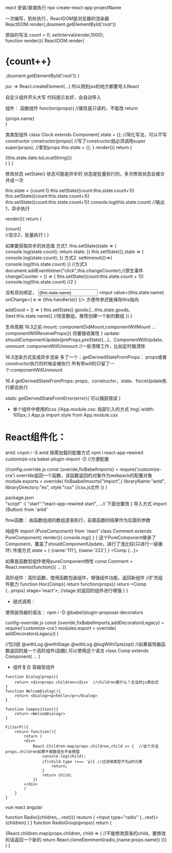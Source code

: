 react
安装/直接执行
npx create-react-app projectName

一次编写，到处执行，ReactDOM是浏览器的渲染器
ReactDOM.render(<App>,doument.getElementById('root'))

原始的写法
count = 0;
setInterval(render,1000);   
function render(){
    ReactDOM.render(<h1>{count++}</h1>,doument.getElementById('root'))
}

jsx:
<App/> => React.createElement(...) 所以用到jsx的地方都要导入React

自定义组件开头大写
<JsxTest/>
代码提示友好，会自动导入

组件：
函数组件
function(props){
    //属性是只读的，不能改
    return <div>{props.name}</div>
}

类类型组件
class Clock extends Component{
    state = {};  //简化写法，可以不写constructor
    constructor(props){
        //写了constructor就必须调用super
        super(props);  //拿到props
        this.state = {};
    }
    render(){
        return (
            <div>{this.state.date.toLocalString()}</div>
        )
    }
}

修改状态
setState()
状态可能是异步的
状态是批量执行的，多次修改状态会被合并成一次

this.state = {count:1}
this.setState({count:this.state.count+1})
this.setState({count:this.state.count+1})
this.setState({count:this.state.count+1})
console.log(this.state.count)  //输出1，异步执行

render(){
    return (
        <div>{count}</div>  //显示2，批量执行
    )
}

如果要获取异步的状态值
方式1.
this.setState(state => {
    console.log(state.count);
    return state;
})
this.setState({},state => {
    console.log(state.count);
})
方式2.
settimeout(()=>{
    console.log(this.state.count)
})
//方式3
document.addEventlistner("click",this.changeCounter);//原生事件
changeCounter = () => {
    this.setState({count:this.state.count + 1})  
    console.log(this.state.count)  //2
}

没有双向绑定，
<input value={this.state.name} onChange={handler}/>
<input value={this.state.name} onChange={ e => {this.handler(e)} }/> 方便传参还能保存this指向

addGood = () => {
    this.setState({
        goods:[...this.state.goods,{text:this.state.name}]  //改变数组，推荐创建一个新的数组
    })
}

生命周期
16.3之前
mount: componentDidMount,componentWillMount ...
componentWillReceiveProps(){
    将要接收属性
}
update: shouldComponentUpdate(preProps,preState){...}、ComponentWillUpdate、 
unmount: componentWillUnmount  //一些清理工作，比如定时器清除

16.3渲染方式变成异步渲染
多了一个：getDerivedStateFromProps： props或者constructor执行的时候会被执行
所有带will的只留了一个:componentWillUnmount

16.4
getDerivedStateFromProps: props、constructor，state、forceUpdate执行都会执行

static getDerivedStateFromError(error){
    可以捕获错误
}

- 单个组件中使用的css
//App.module.css: 局部引入的方式
img{
    width: 100px;
}
App.js
import style from App.module.css
<div css={style.img}>

# React组件化：
antd: cnpm i -S antd
按需加载的配置方式
npm i react-app-rewired customize-cra babel-plugin-import -D   //方便配置

//config.override.js
const {overide,fixBabelImports} = require('customize-cra')
override返回一个函数，该函数返回的对象作为webpack的配置对象
module.exports = override(
    fixBaabelImoorts("import",{
        libraryName:"antd",
        libraryDirectory:"es",
        style:"css"   //css.js文件
    })
)

package.json  
"scirpt" :{
    "start":"react-app-rewired start",
    ...// 下面也要改
}
导入方式
import {Button} from 'antd'

flow函数： 由函数组成的数组逐渐执行，前面函数的结果作为后面的参数


纯组件
import {PureComponent} from 'react'
class Comment extends PureComponent{
    render(){
        console.log()
    }
}
这个PureComponent继承了Component，覆盖了shouldComponentUpdate，进行了浅比较(只进行一层循环)
传值方式
state = {
    {name:'111'},
    {name:'222'}
}
<Comp {...}>

如果是函数型组件使用pureComponent特性
const Comment = React.memo(function(){
    ...
})

高阶组件：高阶函数，使用函数包装组件，增强组件功能，返回新组件
//扩充组件能力
function Hoc(Comp){
    return function(props){
        return <Comp {...props} stage='react'>;   //stage:对返回的组件进行增强
    }
}

- 链式调用：

使用装饰器的语法：
npm i -D @babel/plugin-proposal-decorators

config-override.js
const {overide,fixBabelImports,addDecoratorsLegacy} = require('customize-cra')
modules.export = override(
    addDecoratorsLegacy()
)

//包3层
@withLog
@withStage
@withLog
@logWithOpts(opt)   //如果装饰器函数返回的是一个高阶组件(函数),可以使用这个语法
class Comp extends Component{
    ...
}

- 组件复合
容器型组件

```javascirpt
function Dialog(props){
    return <div>props.children</div>  //children是什么？合法的js表达式
}
function WelcomDialog(){
    return <Dialog><p>hello</p></Dialog>
}

function Composition(){
    return <WelcomDialog/>
}

FilterP(){
    return function(){
        return (
        <div>
            React.Children.map(props.children,child => {  //这个方法props.children如果不是数组也不会报错
                console.log(child);
                if(child.type !=== 'p){ //过滤掉类型不为p的元素
                    return;
                }
                return child;
            })
        </div>
        )
    }
}
```

<RadioGroup name="mvvm">
    <Radio value="vue">vue</Radio>
    <Radio value="react">react</Radio>
    <Radio value="angular">angular</Radio>
</RadioGroup>

function Radio({children,...rest}){
    reuturn (
        <label>
            <input type="radio" {...rest}>
            {children}
        </label>
    )
}
function RadioGroup(props){
    return (<div>
    {React.children.map(props.children, child => {
        //不能修改原来的child，要修改的话返回一个新的
        return React.cloneElemment(radio,{name:props.name})
    })}
    </div>)
}